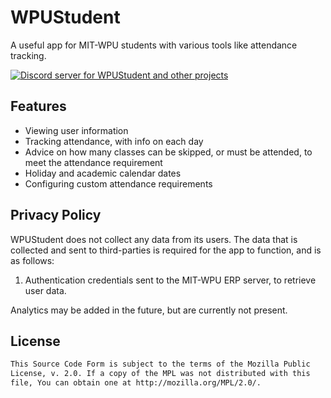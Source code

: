# WPUStudent

A useful app for MIT-WPU students with various tools like attendance tracking.

[![Discord server for WPUStudent and other projects](https://dcbadge.vercel.app/api/server/MFSJa9TpPS)](https://discord.gg/MFSJa9TpPS)

## Features

- Viewing user information
- Tracking attendance, with info on each day
- Advice on how many classes can be skipped, or must be attended, to meet the attendance requirement
- Holiday and academic calendar dates
- Configuring custom attendance requirements

## Privacy Policy

WPUStudent does not collect any data from its users. The data that is collected and sent to third-parties is required for the app to function, and is as follows:

1. Authentication credentials sent to the MIT-WPU ERP server, to retrieve user data.

Analytics may be added in the future, but are currently not present.

## License

```markdown
This Source Code Form is subject to the terms of the Mozilla Public
License, v. 2.0. If a copy of the MPL was not distributed with this
file, You can obtain one at http://mozilla.org/MPL/2.0/.
```
